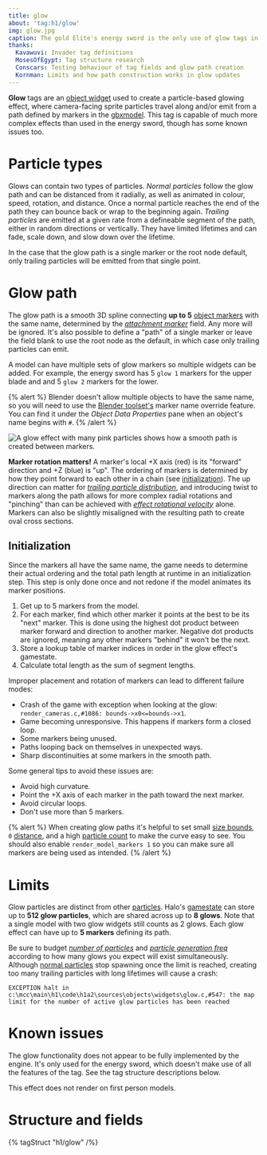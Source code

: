 ```yaml
---
title: glow
about: 'tag:h1/glow'
img: glow.jpg
caption: The gold Elite's energy sword is the only use of glow tags in Halo 1.
thanks:
  Kavawuvi: Invader tag definitions
  MosesOfEgypt: Tag structure research
  Conscars: Testing behaviour of tag fields and glow path creation
  Kornman: Limits and how path construction works in glow updates
---
```

**Glow** tags are an [object widget](~object#tag-field-widgets) used to create a particle-based glowing effect, where camera-facing sprite particles travel along and/or emit from a path defined by markers in the [gbxmodel](~). This tag is capable of much more complex effects than used in the energy sword, though has some known issues too.

# Particle types
Glows can contain two types of particles. _Normal particles_ follow the glow path and can be distanced from it radially, as well as animated in colour, speed, rotation, and distance. Once a normal particle reaches the end of the path they can bounce back or wrap to the beginning again. _Trailing particles_ are emitted at a given rate from a defineable segment of the path, either in random directions or vertically. They have limited lifetimes and can fade, scale down, and slow down over the lifetime.

In the case that the glow path is a single marker or the root node default, only trailing particles will be emitted from that single point.

# Glow path
The glow path is a smooth 3D spline connecting **up to 5** [object markers](~gbxmodel#markers) with the same name, determined by the [_attachment marker_](#tag-field-attachment-marker) field. Any more will be ignored. It's also possible to define a "path" of a single marker or leave the field blank to use the root node as the default, in which case only trailing particles can emit.

A model can have multiple sets of glow markers so multiple widgets can be added. For example, the energy sword has 5 `glow 1` markers for the upper blade and and 5 `glow 2` markers for the lower.

{% alert %}
Blender doesn't allow multiple objects to have the same name, so you will need to use the [Blender toolset's](~halo-asset-blender-development-toolset) marker name override feature. You can find it under the _Object Data Properties_ pane when an object's name begins with `#`.
{% /alert %}

![](glow_path.jpg "A glow effect with many pink particles shows how a smooth path is created between markers.")

**Marker rotation matters!** A marker's local +X axis (red) is its "forward" direction and +Z (blue) is "up". The ordering of markers is determined by how they point forward to each other in a chain (see [initialization](#initialization)). The up direction can matter for [_trailing particle distribution_](#tag-field-trailing-particle-distribution-emit-normal-up), and introducing twist to markers along the path allows for more complex radial rotations and "pinching" than can be achieved with [_effect rotational velocity_](#tag-field-effect-rotational-velocity) alone. Markers can also be slightly misaligned with the resulting path to create oval cross sections.

## Initialization
Since the markers all have the same name, the game needs to determine their actual ordering and the total path length at runtime in an initialization step. This step is only done once and not redone if the model animates its marker positions.

1. Get up to 5 markers from the model.
2. For each marker, find which other marker it points at the best to be its "next" marker. This is done using the highest dot product between marker forward and direction to another marker. Negative dot products are ignored, meaning any other markers "behind" it won't be the next.
3. Store a lookup table of marker indices in order in the glow effect's gamestate.
4. Calculate total length as the sum of segment lengths.

Improper placement and rotation of markers can lead to different failure modes:

* Crash of the game with exception when looking at the glow: `render_cameras.c,#1086: bounds->x0<=bounds->x1`.
* Game becoming unresponsive. This happens if markers form a closed loop.
* Some markers being unused.
* Paths looping back on themselves in unexpected ways.
* Sharp discontinuities at some markers in the smooth path.

Some general tips to avoid these issues are:

* Avoid high curvature.
* Point the +X axis of each marker in the path toward the next marker.
* Avoid circular loops.
* Don't use more than 5 markers.

{% alert %}
When creating glow paths it's helpful to set small [size bounds](#tag-field-particle-size-bounds), `0` [distance](#tag-field-min-distance-particle-to-object), and a high [particle count](#tag-field-number-of-particles) to make the curve easy to see. You should also enable `render_model_markers 1` so you can make sure all markers are being used as intended.
{% /alert %}

# Limits
Glow particles are distinct from other [particles](~particle). Halo's [gamestate](~game-state) can store up to **512 glow particles**, which are shared across up to **8 glows**. Note that a single model with two glow widgets still counts as 2 glows. Each glow effect can have up to **5 markers** defining its path.

Be sure to budget [_number of particles_](#tag-field-number-of-particles) and [_particle generation freq_](#tag-field-particle-generation-freq) according to how many glows you expect will exist simultaneously. Although [normal particles](#particle-types) stop spawning once the limit is reached, creating too many trailing particles with long lifetimes will cause a crash:
```
EXCEPTION halt in c:\mcc\main\h1\code\h1a2\sources\objects\widgets\glow.c,#547: the map limit for the number of active glow particles has been reached
```

# Known issues
The glow functionality does not appear to be fully implemented by the engine. It's only used for the energy sword, which doesn't make use of all the features of the tag. See the tag structure descriptions below.

This effect does not render on first person models.

# Structure and fields

{% tagStruct "h1/glow" /%}
